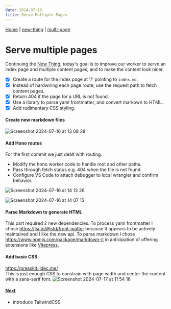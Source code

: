 ```yaml
---
date: 2024-07-16
title: Serve Multiple Pages
---
```

[Home](/) | [new-thing](new-thing) | [multi-page](multi-page)

# Serve multiple pages

Continuing the [New Thing](new-thing), today's goal is to improve our worker to serve an index page and multiple content pages, and to make the content look nicer.

- [x] Create a route for the index page at '/' pointing to `index.md`.
- [x] Instead of hardwiring each page route, use the request path to fetch content pages.
- [x] Return 404 if the page for a URL is not found.
- [x] Use a library to parse yaml frontmatter, and convert markown to HTML.
- [x] Add rudimentary CSS styling.

#### Create new markdown files
![Screenshot 2024-07-16 at 13 08 28](https://github.com/user-attachments/assets/32ea520a-2e12-489a-b003-77f6ab89e9d8)

#### Add Hono routes
For the first commit we just dealt with routing.

- Modify the hono worker code to handle root and other paths.
- Pass through fetch status e.g. 404 when the file is not found.
- Configure VS Code to attach debugger to local wrangler and confirm behavior.

![Screenshot 2024-07-16 at 14 13 26](https://github.com/user-attachments/assets/feb798c2-16bc-43fd-b1e2-0421550b4f2e)

![Screenshot 2024-07-16 at 14 07 15](https://github.com/user-attachments/assets/38331b9d-f9a4-47af-be30-e65eb4e282c2)

#### Parse Markdown to generate HTML
This part required 2 new dependencies. To process yaml frontmatter I chose https://jsr.io/@std/front-matter because it appears to be actively maintained and I like the new api. To parse markdown I chose https://www.npmjs.com/package/markdown-it in anticipation of offering extensions like [Vitepress](https://vitepress.dev/guide/markdown).

#### Add basic CSS
https://presskit.jldec.me/  
This is just enough CSS to constrain with page width and center the content with a sans-serif font. 
![Screenshot 2024-07-17 at 11 54 16](https://github.com/user-attachments/assets/16513eb6-cc1e-4999-aea7-93690abcb460)

#### [Next](tailwind)
- introduce TailwindCSS
